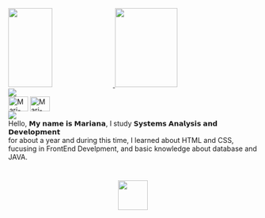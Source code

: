 
<div>
        <a href="https://github.com/barianana">
        <img height="160em" img width="42%" src="https://github-readme-stats.vercel.app/api?username=barianana&show_icons=true&theme=dracula&include_all_commits=true&count_private=true"/>
        <img height="160em" width="50%" src="https://github-readme-stats.vercel.app/api/top-langs/?username=barianana&layout=compact&langs_count=16&theme=dracula"/>
</div>
<img src="https://user-images.githubusercontent.com/73097560/115834477-dbab4500-a447-11eb-908a-139a6edaec5c.gif"></a>
<!--KNOWLEDGE-->
<div style="display: inline_block">
   <!-- <img height="45" src="https://imageproxy.ifunny.co/crop:x-20,resize:320x,crop:x800,quality:90x75/images/464e4f639fee5e44c24c3901e5c73342c6f5d2f87cc45e46a8d6a61458287b08_1.jpg"/> 𝚆𝚘𝚛𝚔 𝚆𝚒𝚝𝚑-->
    <img align="center" alt="Mari-HTML" height="30" width="40" src="https://cdn.jsdelivr.net/gh/devicons/devicon/icons/html5/html5-original.svg">
    <img align="center" alt="Mari-CSS" height="30" width="40" src="https://cdn.jsdelivr.net/gh/devicons/devicon/icons/css3/css3-original.svg">
</div>
<div style="display: inline_block">
   <!-- <img height="45" src="https://i.pinimg.com/474x/ab/71/b1/ab71b16114f8941bcedb0e1acf287c08.jpg"/> 𝙻𝚎𝚊𝚛𝚗𝚒𝚗𝚐
    <img align="center" alt="Mari-MYSQL" height="30" width="40" src="https://cdn.jsdelivr.net/gh/devicons/devicon/icons/mysql/mysql-original.svg">
    <img align="center" alt="Mari-JS" height="30" width="40" src="https://cdn.jsdelivr.net/gh/devicons/devicon/icons/javascript/javascript-original.svg">
</div>-->
<!-- CONTACT -->  
<a href="https://www.linkedin.com/in/mariana-de-grandis-lourenco/" target="_blank"><img src="https://img.shields.io/badge/LinkedIn-0077B5?style=for-the-badge&logo=linkedin&logoColor=white" target="_blank"></a>
<!-- ABOUT ME--->
<div align="left">
   <!-- <img height="25" src="https://emoji.gg/assets/emoji/2529-frog-hat.png"/> -->Hello, 𝗠𝘆 𝗻𝗮𝗺𝗲 𝗶𝘀 𝗠𝗮𝗿𝗶𝗮𝗻𝗮, I study 𝗦𝘆𝘀𝘁𝗲𝗺𝘀 𝗔𝗻𝗮𝗹𝘆𝘀𝗶𝘀 𝗮𝗻𝗱 𝗗𝗲𝘃𝗲𝗹𝗼𝗽𝗺𝗲𝗻𝘁 <br>for about a year and during this time, I learned about HTML and CSS,<br> fucusing in FrontEnd Develpment, and basic knowledge about database and <br> JAVA. <!--<img height="25" src="https://emoji.gg/assets/emoji/2529-frog-hat.png"/> -->

<div>
    <div align="center">
    <h1><img height="60" src="https://emoji.gg/assets/emoji/9442-cat-scratch.gif"/>  </h1>
</div>


<!---
- 👋 Hi, I’m @barianana
- 👀 I’m interested in ...
- 🌱 I’m currently learning ...
- 💞️ I’m looking to collaborate on ...
- 📫 How to reach me ...

 <img src="https://emoji.gg/assets/emoji/9404-nyaaa.gif" width="65px" alt="NYAAA"></a>
 <img align="center" height="120" src="https://emoji.gg/assets/emoji/8774-disco-pug.gif"/><br>

barianana/barianana is a ✨ special ✨ repository because its `README.md` (this file) appears on your GitHub profile.
You can click the Preview link to take a look at your changes.
--->
